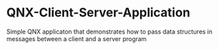 # QNX-Client-Server-Application
Simple QNX applicaton that demonstrates how to pass data structures in messages between a client and a server program

